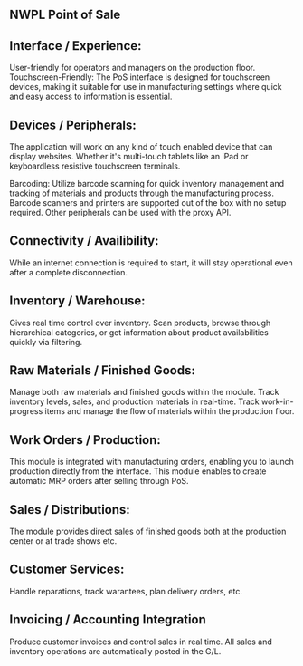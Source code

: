 NWPL Point of Sale
-------------------

Interface / Experience:
-----------------------
User-friendly for operators and managers on the production floor.
Touchscreen-Friendly: The PoS interface is designed for touchscreen devices, making it suitable for use in manufacturing settings where quick and easy access to information is essential.

Devices / Peripherals:
----------------------
The application will work on any kind of touch enabled device that can display websites. 
Whether it's multi-touch tablets like an iPad or keyboardless resistive touchscreen
terminals. 

Barcoding: Utilize barcode scanning for quick inventory management and tracking of materials and products through the manufacturing process. Barcode scanners and printers are supported out of the box with no setup required. Other peripherals can be used with the proxy API.

Connectivity / Availibility:
----------------------------
While an internet connection is required to start, it will stay operational 
even after a complete disconnection.

Inventory / Warehouse:
----------------------
Gives real time control over inventory. Scan products, browse through hierarchical 
categories, or get information about product availabilities quickly via filtering. 

Raw Materials / Finished Goods: 
---------------------------------
Manage both raw materials and finished goods within the module. Track inventory levels, 
sales, and production materials in real-time. Track work-in-progress items and manage the flow of materials within the production floor.

Work Orders / Production:
---------------------------
This module is integrated with manufacturing orders, enabling you to launch production directly from the interface.
This module enables to create automatic MRP orders after selling through PoS.

Sales / Distributions:
----------------------
The module provides direct sales of finished goods both at the production center or at trade shows etc.

Customer Services:
------------------
Handle reparations, track warantees, plan delivery orders, etc.

Invoicing / Accounting Integration
----------------------------------
Produce customer invoices and control sales in real time. All sales and inventory 
operations are automatically posted in the G/L.


